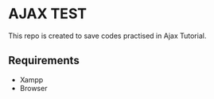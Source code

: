 # AJAX TEST
This repo is created to save codes practised in Ajax Tutorial.

## Requirements
- Xampp
- Browser
